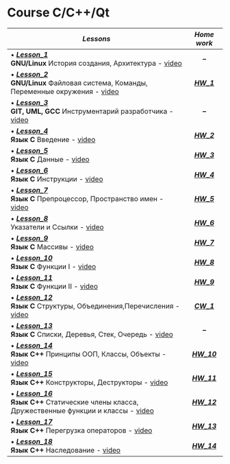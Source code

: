 # Course C/C++/Qt

|***Lessons***|***Home work***|
|---|:-:|
|• [***Lesson_1***](https://github.com/BurdichxD4r/Cpp_Lessons/tree/master/class_work/Lesson_1)<br>**GNU/Linux** История создания, Архитектура - [video](https://youtu.be/OqUWYzSx-PI)| ***–*** |
|• [***Lesson_2***](https://github.com/BurdichxD4r/Cpp_Lessons/tree/master/class_work/Lesson_2)<br>**GNU/Linux** Файловая система, Команды, Переменные окружения - [video]()|[***HW_1***](https://github.com/BurdichxD4r/Cpp_Lessons/tree/master/home_work/HW_1_Burdeynyi#task_1)|
|• [***Lesson_3***](https://github.com/BurdichxD4r/Cpp_Lessons/tree/master/class_work/Lesson_3)<br>**GIT, UML, GCC** Инструментарий разработчика - [video]()| ***–*** |
|• [***Lesson_4***](https://github.com/BurdichxD4r/Cpp_Lessons/tree/master/class_work/Lesson_4)<br>**Язык С** Введение - [video](https://youtu.be/kgZVgsyuemw)|[***HW_2***](https://github.com/BurdichxD4r/Cpp_Lessons/tree/master/home_work/HW_2_Burdeynyi#task_1)|
|• [***Lesson_5***](https://github.com/BurdichxD4r/Cpp_Lessons/blob/master/class_work/Lesson_5/README.md#данные-в-языке-c)<br>**Язык С** Данные - [video](https://youtu.be/6KBc3ibBQMc)|[***HW_3***](https://github.com/BurdichxD4r/Cpp_Lessons/tree/master/home_work/HW_3_Burdeynyi#task_3)|
|• [***Lesson_6***](https://github.com/BurdichxD4r/Cpp_Lessons/blob/master/class_work/Lesson_6/README.md#инструкции-языка-с)<br>**Язык C** Инструкции - [video](https://youtu.be/L80Q1JzDE9I)|[***HW_4***](https://github.com/BurdichxD4r/Cpp_Lessons/tree/master/home_work/HW_4_Burdeynyi#task_1)|
|• [***Lesson_7***](https://github.com/BurdichxD4r/Cpp_Lessons/blob/master/class_work/Lesson_7/README.md#препроцессорпространство-имен)<br>**Язык C** Препроцессор, Пространство имен - [video](https://youtu.be/O4JWybS2SyA)|[***HW_5***](https://github.com/BurdichxD4r/Cpp_Lessons/tree/master/home_work/HW_5_Burdeynyi#task_1)|
|• [***Lesson_8***](https://github.com/BurdichxD4r/Cpp_Lessons/blob/master/class_work/Lesson_8/README.md#указатели-и-ссылки)<br>Указатели и Ссылки - [video](https://youtu.be/eED2VTY6BA8)|[***HW_6***](https://github.com/BurdichxD4r/Cpp_Lessons/tree/master/home_work/HW_6_Burdeynyi#task_1)|
|• [***Lesson_9***](https://github.com/BurdichxD4r/Cpp_Lessons/tree/master/class_work/Lesson_9#массивы-в-языке-с)<br>**Язык C** Массивы - [video](https://youtu.be/Z3rtVE36QAM)|[***HW_7***](https://github.com/BurdichxD4r/Cpp_Lessons/tree/master/home_work/HW_7_Burdeynyi#task_1)|
|• [***Lesson_10***](https://github.com/BurdichxD4r/Cpp_Lessons/tree/master/class_work/Lesson_10#функции-в-языке-с-i)<br>**Язык C** Функции I - [video]()|[***HW_8***](https://github.com/BurdichxD4r/Cpp_Lessons/tree/master/home_work/HW_8_Burdeynyi#task_1)|
|• [***Lesson_11***](https://github.com/BurdichxD4r/Cpp_Lessons/tree/master/class_work/Lesson_11)<br>**Язык C** Функции II - [video]()|[***HW_9***](https://github.com/BurdichxD4r/Cpp_Lessons/tree/master/home_work/HW_9_Burdeynyi#task_1)|
|• [***Lesson_12***](https://github.com/BurdichxD4r/Cpp_Lessons/tree/master/class_work/Lesson_12)<br>**Язык C** Структуры, Объединения,Перечисления - [video]()|[***CW_1***](https://github.com/BurdichxD4r/Cpp_Lessons/tree/master/home_work/CW_1_Burdeynyi#курсовая-работа-1)|
|• [***Lesson_13***](https://github.com/BurdichxD4r/Cpp_Lessons/tree/master/class_work/Lesson_13#списки-деревья-стек-очередь)<br>**Язык C** Списки, Деревья, Стек, Очередь - [video]()| ***–*** |
|• [***Lesson_14***](https://github.com/BurdichxD4r/Cpp_Lessons/tree/master/class_work/Lesson_14#принципы-ооп-классы-объекты)<br>**Язык C++** Принципы ООП, Классы, Объекты - [video]()|[***HW_10***](https://github.com/BurdichxD4r/Cpp_Lessons/tree/master/home_work/HW_10_Burdeynyi#task_1)|
|• [***Lesson_15***](https://github.com/BurdichxD4r/Cpp_Lessons/blob/master/class_work/Lesson_15/README.md)<br>**Язык C++** Конструкторы, Деструкторы - [video]()|[***HW_11***](https://github.com/BurdichxD4r/Cpp_Lessons/tree/master/home_work/HW_11_Burdeynyi#task_1)|
|• [***Lesson_16***](https://github.com/BurdichxD4r/Cpp_Lessons/blob/master/class_work/Lesson_16/README.md)<br>**Язык C++** Статические члены класса, Дружественные функции и классы - [video]()|[***HW_12***](https://github.com/BurdichxD4r/Cpp_Lessons/tree/master/home_work/HW_12_Burdeynyi#task_1)|
|• [***Lesson_17***](https://github.com/BurdichxD4r/Cpp_Lessons/tree/master/class_work/Lesson_17#перегрузка-операторов-в-с)<br>**Язык C++** Перегрузка операторов - [video]()|[***HW_13***](https://github.com/BurdichxD4r/Cpp_Lessons/tree/master/home_work/HW_13_Burdeynyi#task_1)|
|• [***Lesson_18***](https://github.com/BurdichxD4r/Cpp_Lessons/tree/master/class_work/Lesson_18#наследование-в-с)<br>**Язык C++** Наследование - [video]()|[***HW_14***](https://github.com/BurdichxD4r/Cpp_Lessons/tree/master/home_work/HW_14_Burdeynyi#task_1)|